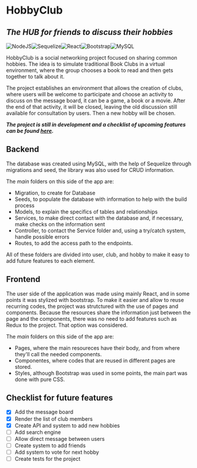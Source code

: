 # HobbyClub
## _The HUB for friends to discuss their hobbies_
![NodeJS](https://img.shields.io/badge/node.js-6DA55F?style=for-the-badge&logo=node.js&logoColor=white)![Sequelize](https://img.shields.io/badge/Sequelize-52B0E7?style=for-the-badge&logo=Sequelize&logoColor=white)![React](https://img.shields.io/badge/react-%2320232a.svg?style=for-the-badge&logo=react&logoColor=%2361DAFB)![Bootstrap](https://img.shields.io/badge/bootstrap-%23563D7C.svg?style=for-the-badge&logo=bootstrap&logoColor=white)![MySQL](https://img.shields.io/badge/mysql-%2300f.svg?style=for-the-badge&logo=mysql&logoColor=white)

HobbyClub is a social networking project focused on sharing common hobbies. The idea is to simulate traditional Book Clubs in a virtual environment, where the group chooses a book to read and then gets together to talk about it.

The project establishes an environment that allows the creation of clubs, where users will be welcome to participate and choose an activity to discuss on the message board, it can be a game, a book or a movie. After the end of that activity, it will be closed, leaving the old discussion still available for consultation by users. Then a new hobby will be chosen.

**_The project is still in development and a checklist of upcoming features can be found [here](##Checklist-for-future-features)._**

## Backend

The database was created using MySQL, with the help of Sequelize through migrations and seed, the library was also used for CRUD information.

The _main_ folders on this side of the app are:
- Migration, to create for Database
- Seeds, to populate the database with information to help with the build process
- Models, to explain the specifics of tables and relationships
- Services, to make direct contact with the database and, if necessary, make checks on the information sent
- Controller, to contact the Service folder and, using a try/catch system, handle possible errors
- Routes, to add the access path to the endpoints.

All of these folders are divided into user, club, and hobby to make it easy to add future features to each element.

## Frontend

The user side of the application was made using mainly React, and in some points it was stylized with bootstrap. To make it easier and allow to reuse recurring codes, the project was strutctured with the use of pages and components. Because the resources share the information just between the page and the components, there was no need to add features such as Redux to the project. That option was considered.

The _main_ folders on this side of the app are:
- Pages, where the main resoureces have their body, and from where they'll call the needed components.
- Componentes, where codes that are reused in different pages are stored.
- Styles, although Bootstrap was used in some points, the main part was done with pure CSS.

## Checklist for future features

- [x] Add the message board
- [x] Render the list of club members
- [x] Create API and system to add new hobbies
- [ ] Add search engine
- [ ] Allow direct message between users
- [ ] Create system to add friends
- [ ] Add system to vote for next hobby
- [ ] Create tests for the project
